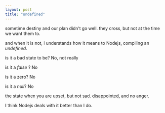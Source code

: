 ```yaml
---
layout: post
title: "undefined"
--- 
```


sometime destiny and our plan didn't go well. they cross, but not at the time we want them to.

and when it is not, I understands how it means to Nodejs, compiling an _undefined_.

is it a bad state to be? No, not really

is it a _false_ ? No

is it a zero? No

is it a _null_? No


the state when you are upset, but not sad. disappointed, and no anger.

I think Nodejs deals with it better than I do.